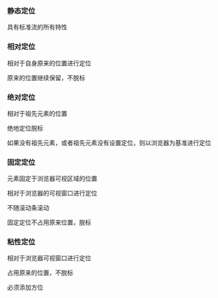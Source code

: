 ### 静态定位

具有标准流的所有特性

### 相对定位

相对于自身原来的位置进行定位

原来的位置继续保留，不脱标

### 绝对定位

相对于祖先元素的位置

绝地定位脱标

如果没有祖先元素，或者祖先元素没有设置定位，则以浏览器为基准进行定位

### 固定定位

元素固定于浏览器可视区域的位置

相对于浏览器的可视窗口进行定位

不随滚动条滚动

固定定位不占用原来位置，脱标

### 粘性定位

相对于浏览器可视窗口进行定位

占用原来的位置，不脱标

必须添加方位